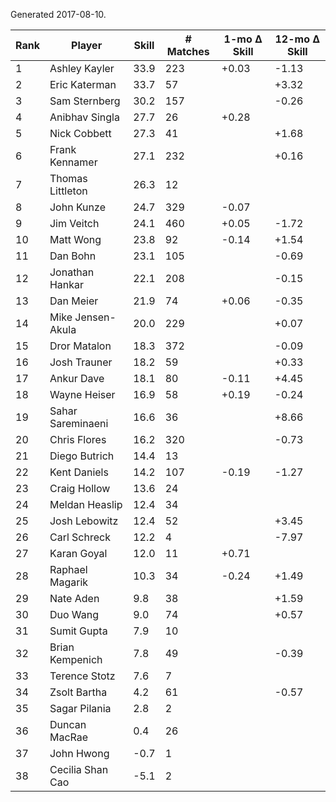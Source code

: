 Generated 2017-08-10.

| Rank | Player            | Skill | # Matches | 1-mo Δ Skill | 12-mo Δ Skill |
|------|-------------------|-------|-----------|--------------|---------------|
|    1 | Ashley Kayler     |  33.9 |       223 |        +0.03 |         -1.13 |
|    2 | Eric Katerman     |  33.7 |        57 |              |         +3.32 |
|    3 | Sam Sternberg     |  30.2 |       157 |              |         -0.26 |
|    4 | Anibhav Singla    |  27.7 |        26 |        +0.28 |               |
|    5 | Nick Cobbett      |  27.3 |        41 |              |         +1.68 |
|    6 | Frank Kennamer    |  27.1 |       232 |              |         +0.16 |
|    7 | Thomas Littleton  |  26.3 |        12 |              |               |
|    8 | John Kunze        |  24.7 |       329 |        -0.07 |               |
|    9 | Jim Veitch        |  24.1 |       460 |        +0.05 |         -1.72 |
|   10 | Matt Wong         |  23.8 |        92 |        -0.14 |         +1.54 |
|   11 | Dan Bohn          |  23.1 |       105 |              |         -0.69 |
|   12 | Jonathan Hankar   |  22.1 |       208 |              |         -0.15 |
|   13 | Dan Meier         |  21.9 |        74 |        +0.06 |         -0.35 |
|   14 | Mike Jensen-Akula |  20.0 |       229 |              |         +0.07 |
|   15 | Dror Matalon      |  18.3 |       372 |              |         -0.09 |
|   16 | Josh Trauner      |  18.2 |        59 |              |         +0.33 |
|   17 | Ankur Dave        |  18.1 |        80 |        -0.11 |         +4.45 |
|   18 | Wayne Heiser      |  16.9 |        58 |        +0.19 |         -0.24 |
|   19 | Sahar Sareminaeni |  16.6 |        36 |              |         +8.66 |
|   20 | Chris Flores      |  16.2 |       320 |              |         -0.73 |
|   21 | Diego Butrich     |  14.4 |        13 |              |               |
|   22 | Kent Daniels      |  14.2 |       107 |        -0.19 |         -1.27 |
|   23 | Craig Hollow      |  13.6 |        24 |              |               |
|   24 | Meldan Heaslip    |  12.4 |        34 |              |               |
|   25 | Josh Lebowitz     |  12.4 |        52 |              |         +3.45 |
|   26 | Carl Schreck      |  12.2 |         4 |              |         -7.97 |
|   27 | Karan Goyal       |  12.0 |        11 |        +0.71 |               |
|   28 | Raphael Magarik   |  10.3 |        34 |        -0.24 |         +1.49 |
|   29 | Nate Aden         |   9.8 |        38 |              |         +1.59 |
|   30 | Duo Wang          |   9.0 |        74 |              |         +0.57 |
|   31 | Sumit Gupta       |   7.9 |        10 |              |               |
|   32 | Brian Kempenich   |   7.8 |        49 |              |         -0.39 |
|   33 | Terence Stotz     |   7.6 |         7 |              |               |
|   34 | Zsolt Bartha      |   4.2 |        61 |              |         -0.57 |
|   35 | Sagar Pilania     |   2.8 |         2 |              |               |
|   36 | Duncan MacRae     |   0.4 |        26 |              |               |
|   37 | John Hwong        |  -0.7 |         1 |              |               |
|   38 | Cecilia Shan Cao  |  -5.1 |         2 |              |               |